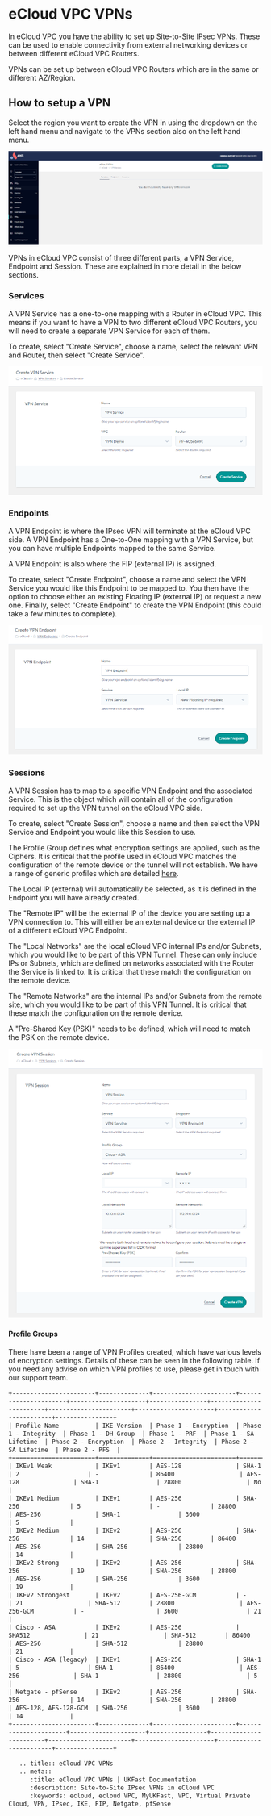 # eCloud VPC VPNs

In eCloud VPC you have the ability to set up Site-to-Site IPsec VPNs. These can be used to enable connectivity from external networking devices or between different eCloud VPC Routers.

VPNs can be set up between eCloud VPC Routers which are in the same or different AZ/Region.


## How to setup a VPN

Select the region you want to create the VPN in using the dropdown on the left hand menu and navigate to the VPNs section also on the left hand menu.

![VPN View](files/vpn-vpnview.png)

VPNs in eCloud VPC consist of three different parts, a VPN Service, Endpoint and Session. These are explained in more detail in the below sections.

### Services

A VPN Service has a one-to-one mapping with a Router in eCloud VPC. This means if you want to have a VPN to two different eCloud VPC Routers, you will need to create a separate VPN Service for each of them.

To create, select "Create Service", choose a name, select the relevant VPN and Router, then select "Create Service".

![VPN Service](files/vpn-vpnservice.png)

### Endpoints

A VPN Endpoint is where the IPsec VPN will terminate at the eCloud VPC side. A VPN Endpoint has a One-to-One mapping with a VPN Service, but you can have multiple Endpoints mapped to the same Service.

A VPN Endpoint is also where the FIP (external IP) is assigned.

To create, select "Create Endpoint", choose a name and select the VPN Service you would like this Endpoint to be mapped to. You then have the option to choose either an existing Floating IP (external IP) or request a new one. Finally, select "Create Endpoint" to create the VPN Endpoint (this could take a few minutes to complete).

![VPN Endpoint](files/vpn-vpnendpoint.png)

### Sessions

A VPN Session has to map to a specific VPN Endpoint and the associated Service. This is the object which will contain all of the configuration required to set up the VPN tunnel on the eCloud VPC side.

To create, select "Create Session", choose a name and then select the VPN Service and Endpoint you would like this Session to use.

The Profile Group defines what encryption settings are applied, such as the Ciphers. It is critical that the profile used in eCloud VPC matches the configuration of the remote device or the tunnel will not establish. We have a range of generic profiles which are detailed [here](vpn.md#profile-groups).

The Local IP (external) will automatically be selected, as it is defined in the Endpoint you will have already created.

The "Remote IP" will be the external IP of the device you are setting up a VPN connection to. This will either be an external device or the external IP of a different eCloud VPC Endpoint.

The "Local Networks" are the local eCloud VPC internal IPs and/or Subnets, which you would like to be part of this VPN Tunnel. These can only include IPs or Subnets, which are defined on networks associated with the Router the Service is linked to. It is critical that these match the configuration on the remote device.

The "Remote Networks" are the internal IPs and/or Subnets from the remote site, which you would like to be part of this VPN Tunnel. It is critical that these match the configuration on the remote device.

A "Pre-Shared Key (PSK)" needs to be defined, which will need to match the PSK on the remote device.

![VPN Session](files/vpn-session.png)


#### Profile Groups

There have been a range of VPN Profiles created, which have various levels of encryption settings. Details of these can be seen in the following table. If you need any advise on which VPN profiles to use, please get in touch with our support team.


```eval_rst
+-----------------------+--------------+-----------------------+----------------------+---------------------+----------------+------------------------+-----------------------+----------------------+------------------------+----------------+
| Profile Name          | IKE Version  | Phase 1 - Encryption  | Phase 1 - Integrity  | Phase 1 - DH Group  | Phase 1 - PRF  | Phase 1 - SA Lifetime  | Phase 2 - Encryption  | Phase 2 - Integrity  | Phase 2 - SA Lifetime  | Phase 2 - PFS  |
+=======================+==============+=======================+======================+=====================+================+========================+=======================+======================+========================+================+
| IKEv1 Weak            | IKEv1        | AES-128               | SHA-1                | 2                   | -              | 86400                  | AES-128               | SHA-1                | 28800                  | No             |
| IKEv1 Medium          | IKEv1        | AES-256               | SHA-256              | 5                   | -              | 28800                  | AES-256               | SHA-1                | 3600                   | 5              |
| IKEv2 Medium          | IKEv2        | AES-256               | SHA-256              | 14                  | SHA-256        | 86400                  | AES-256               | SHA-256              | 28800                  | 14             |
| IKEv2 Strong          | IKEv2        | AES-256               | SHA-256              | 19                  | SHA-256        | 28800                  | AES-256               | SHA-256              | 3600                   | 19             |
| IKEv2 Strongest       | IKEv2        | AES-256-GCM           | -                    | 21                  | SHA-512        | 28800                  | AES-256-GCM           | -                    | 3600                   | 21             |
| Cisco - ASA           | IKEv2        | AES-256               | SHA512               | 21                  | SHA-512        | 86400                  | AES-256               | SHA-512              | 28800                  | 21             |
| Cisco - ASA (legacy)  | IKEv1        | AES-256               | SHA-1                | 5                   | SHA-1          | 86400                  | AES-256               | SHA-1                | 28800                  | 5              |
| Netgate - pfSense     | IKEv2        | AES-256               | SHA-256              | 14                  | SHA-256        | 28800                  | AES-128, AES-128-GCM  | SHA-256              | 3600                   | 14             |
+-----------------------+--------------+-----------------------+----------------------+---------------------+----------------+------------------------+-----------------------+----------------------+------------------------+----------------+

```


```eval_rst
   .. title:: eCloud VPC VPNs
   .. meta::
      :title: eCloud VPC VPNs | UKFast Documentation
      :description: Site-to-Site IPsec VPNs in eCloud VPC
      :keywords: ecloud, ecloud VPC, MyUKFast, VPC, Virtual Private Cloud, VPN, IPsec, IKE, FIP, Netgate, pfSense
```
